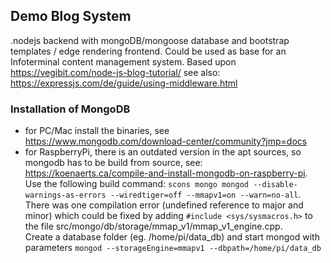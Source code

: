 ## Demo Blog System
.nodejs backend with mongoDB/mongoose database and bootstrap templates / edge rendering frontend.
Could be used as base for an Infoterminal content management system.
Based upon https://vegibit.com/node-js-blog-tutorial/
see also: https://expressjs.com/de/guide/using-middleware.html
### Installation of MongoDB
* for PC/Mac install the binaries, see https://www.mongodb.com/download-center/community?jmp=docs
* for RaspberryPi, there is an outdated version in the apt sources, so mongodb has to be build from source, see: https://koenaerts.ca/compile-and-install-mongodb-on-raspberry-pi.  
  Use the following build command: `scons mongo mongod --disable-warnings-as-errors --wiredtiger=off --mmapv1=on --warn=no-all`.  
  There was one compilation error (undefined reference to major and minor) which could be fixed by adding `#include <sys/sysmacros.h>` to the file src/mongo/db/storage/mmap_v1/mmap_v1_engine.cpp.  
  Create a database folder (eg. /home/pi/data_db) and start mongod with parameters `mongod --storageEngine=mmapv1 --dbpath=/home/pi/data_db`
 


